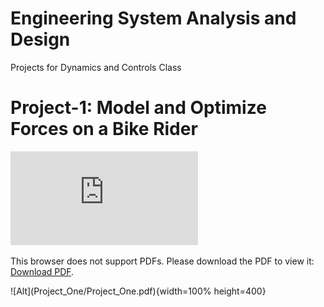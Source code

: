 # Engineering System Analysis and Design 
Projects for Dynamics and Controls Class

# Project-1: Model and Optimize Forces on a Bike Rider

<object data="https://github.com/ghimiremukesh/Engineering-System-Analysis-and-Design/tree/master/Project_One/Project_One.pdf" type="application/pdf" width="750px" height="750px">
    <embed src=https://github.com/ghimiremukesh/Engineering-System-Analysis-and-Design/tree/master/Project_One/Project_One.pdf" type="application/pdf">
        <p>This browser does not support PDFs. Please download the PDF to view it: <a href="https://github.com/ghimiremukesh/Engineering-System-Analysis-and-Design/tree/master/Project_One/Project_One.pdf">Download PDF</a>.</p>
    </embed>
</object>
![Alt](Project_One/Project_One.pdf){width=100% height=400}
